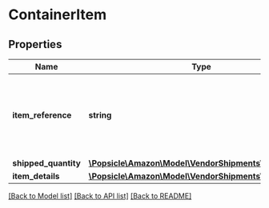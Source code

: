 # ContainerItem

## Properties
Name | Type | Description | Notes
------------ | ------------- | ------------- | -------------
**item_reference** | **string** | The reference number for the item. Please provide the itemSequenceNumber from the &#x27;items&#x27; segment to refer to that item&#x27;s details here. | 
**shipped_quantity** | [**\Popsicle\Amazon\Model\VendorShipments\ItemQuantity**](ItemQuantity.md) |  | 
**item_details** | [**\Popsicle\Amazon\Model\VendorShipments\ItemDetails**](ItemDetails.md) |  | [optional] 

[[Back to Model list]](../../README.md#documentation-for-models) [[Back to API list]](../../README.md#documentation-for-api-endpoints) [[Back to README]](../../README.md)

